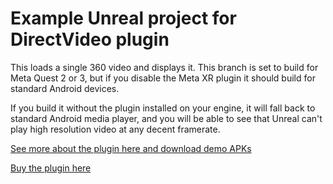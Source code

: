 # Example Unreal project for DirectVideo plugin

This loads a single 360 video and displays it. This branch is set to build for Meta Quest 2 or 3, but if you disable the Meta XR plugin it should build for standard Android devices.

If you build it without the plugin installed on your engine, it will fall back to standard Android media player, and you will be able to see that Unreal can't play high resolution video at any decent framerate.

[See more about the plugin here and download demo APKs](https://joemarshall.github.io/directvideo/)

[Buy the plugin here](https://www.unrealengine.com/marketplace/slug/342ae80f4bc04e4aa232991047532ff2)




